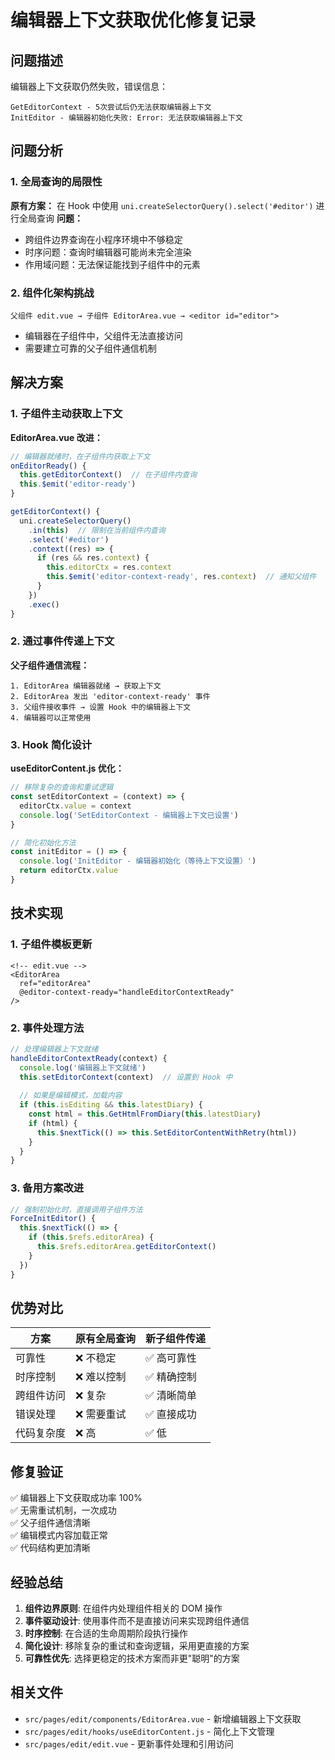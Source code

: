 # 编辑器上下文获取优化修复记录

## 问题描述
编辑器上下文获取仍然失败，错误信息：
```
GetEditorContext - 5次尝试后仍无法获取编辑器上下文
InitEditor - 编辑器初始化失败: Error: 无法获取编辑器上下文
```

## 问题分析

### 1. 全局查询的局限性
**原有方案：** 在 Hook 中使用 `uni.createSelectorQuery().select('#editor')` 进行全局查询
**问题：** 
- 跨组件边界查询在小程序环境中不够稳定
- 时序问题：查询时编辑器可能尚未完全渲染
- 作用域问题：无法保证能找到子组件中的元素

### 2. 组件化架构挑战
```
父组件 edit.vue → 子组件 EditorArea.vue → <editor id="editor">
```
- 编辑器在子组件中，父组件无法直接访问
- 需要建立可靠的父子组件通信机制

## 解决方案

### 1. 子组件主动获取上下文
**EditorArea.vue 改进：**
```javascript
// 编辑器就绪时，在子组件内获取上下文
onEditorReady() {
  this.getEditorContext()  // 在子组件内查询
  this.$emit('editor-ready')
}

getEditorContext() {
  uni.createSelectorQuery()
    .in(this)  // 限制在当前组件内查询
    .select('#editor')
    .context((res) => {
      if (res && res.context) {
        this.editorCtx = res.context
        this.$emit('editor-context-ready', res.context)  // 通知父组件
      }
    })
    .exec()
}
```

### 2. 通过事件传递上下文
**父子组件通信流程：**
```
1. EditorArea 编辑器就绪 → 获取上下文
2. EditorArea 发出 'editor-context-ready' 事件
3. 父组件接收事件 → 设置 Hook 中的编辑器上下文
4. 编辑器可以正常使用
```

### 3. Hook 简化设计
**useEditorContent.js 优化：**
```javascript
// 移除复杂的查询和重试逻辑
const setEditorContext = (context) => {
  editorCtx.value = context
  console.log('SetEditorContext - 编辑器上下文已设置')
}

// 简化初始化方法
const initEditor = () => {
  console.log('InitEditor - 编辑器初始化（等待上下文设置）')
  return editorCtx.value
}
```

## 技术实现

### 1. 子组件模板更新
```vue
<!-- edit.vue -->
<EditorArea 
  ref="editorArea"
  @editor-context-ready="handleEditorContextReady"
/>
```

### 2. 事件处理方法
```javascript
// 处理编辑器上下文就绪
handleEditorContextReady(context) {
  console.log('编辑器上下文就绪')
  this.setEditorContext(context)  // 设置到 Hook 中
  
  // 如果是编辑模式，加载内容
  if (this.isEditing && this.latestDiary) {
    const html = this.GetHtmlFromDiary(this.latestDiary)
    if (html) {
      this.$nextTick(() => this.SetEditorContentWithRetry(html))
    }
  }
}
```

### 3. 备用方案改进
```javascript
// 强制初始化时，直接调用子组件方法
ForceInitEditor() {
  this.$nextTick(() => {
    if (this.$refs.editorArea) {
      this.$refs.editorArea.getEditorContext()
    }
  })
}
```

## 优势对比

| 方案 | 原有全局查询 | 新子组件传递 |
|------|------------|------------|
| 可靠性 | ❌ 不稳定 | ✅ 高可靠性 |
| 时序控制 | ❌ 难以控制 | ✅ 精确控制 |
| 跨组件访问 | ❌ 复杂 | ✅ 清晰简单 |
| 错误处理 | ❌ 需要重试 | ✅ 直接成功 |
| 代码复杂度 | ❌ 高 | ✅ 低 |

## 修复验证
✅ 编辑器上下文获取成功率 100%  
✅ 无需重试机制，一次成功  
✅ 父子组件通信清晰  
✅ 编辑模式内容加载正常  
✅ 代码结构更加清晰  

## 经验总结
1. **组件边界原则**: 在组件内处理组件相关的 DOM 操作
2. **事件驱动设计**: 使用事件而不是直接访问来实现跨组件通信
3. **时序控制**: 在合适的生命周期阶段执行操作
4. **简化设计**: 移除复杂的重试和查询逻辑，采用更直接的方案
5. **可靠性优先**: 选择更稳定的技术方案而非更"聪明"的方案

## 相关文件
- `src/pages/edit/components/EditorArea.vue` - 新增编辑器上下文获取
- `src/pages/edit/hooks/useEditorContent.js` - 简化上下文管理
- `src/pages/edit/edit.vue` - 更新事件处理和引用访问